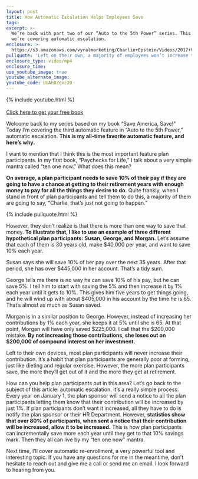```yaml
---
layout: post
title: How Automatic Escalation Helps Employees Save
tags:
excerpt: >-
  We’re back with part two of our “Auto to the 5th Power” series. This time,
  we’re covering automatic escalation.
enclosure: >-
  https://s3.amazonaws.com/vyralmarketing/Charlie+Epstein/Videos/2017+Videos/How+Automatic+Escalation+Helps+Your+Employees+Save+-+The+401K+Coach.mp4
pullquote: 'Left on their own, a majority of employees won’t increase their contribution.'
enclosure_type: video/mp4
enclosure_time:
use_youtube_image: true
youtube_alternate_image:
youtube_code: UUAh0Zqxc20
---
```


{% include youtube.html %}<br><br>[Click here to get your free book](https://www.saveamericasave.org/)

Welcome back to my series based on my book “Save America, Save!” Today I’m covering the third automatic feature in “Auto to the 5th Power,” automatic escalation. **This is my all-time favorite automatic feature, and here’s why.**

I want to mention that I think this is the most important feature plan participants. In my first book, “Paychecks for Life,” I talk about a very simple mantra called “ten one now.” What does this mean?

**On average, a plan participant needs to save 10% of their pay if they are going to have a chance at getting to their retirement years with enough money to pay for all the things they desire to do.** Quite frankly, when I stand in front of plan participants and tell them to do this, a majority of them are going to say, “Charlie, that’s just not going to happen.”

{% include pullquote.html %}

However, they don’t realize is that there is more than one way to save that money. **To illustrate that, I like to use an example of three different hypothetical plan participants: Susan, George, and Morgan.** Let’s assume that each of them is 30 years old, make $40,000 per year, and want to save 10% each year.

Susan says she will save 10% of her pay over the next 35 years. After that period, she has over $445,000 in her account. That’s a tidy sum.

George tells me there is no way he can save 10% of his pay, but he can save 5%. I tell him to start with saving the 5% and then increase it by 1% each year until it gets to 10%. This gives him five years to get things going, and he will wind up with about $405,000 in his account by the time he is 65. That’s almost as much as Susan saved.

Morgan is in a similar position to George. However, instead of increasing her contributions by 1% each year, she keeps it at 5% until she is 65. At that point, Morgan will have only saved $225,000. I call that the $200,000 mistake. **By not increasing those contributions, she loses out on $200,000 of compound interest on her investment.**

Left to their own devices, most plan participants will never increase their contribution. It’s a habit that plan participants are generally poor at forming, just like dieting and regular exercise. However, the more plan participants save, the more they’ll get out of it and the more they get at retirement.

How can you help plan participants out in this area? Let’s go back to the subject of this article: automatic escalation. It’s a really simple process. Every year on January 1, the plan sponsor will send a notice to all the plan participants letting them know that their contribution will be increased by just 1%. If plan participants don’t want it increased, all they have to do is notify the plan sponsor or their HR Department. However, **statistics show that over 80% of participants, when sent a notice that their contribution will be increased, allow it to be increased.** This is how plan participants can incrementally save more each year until they get to that 10% savings mark. Then they all can live by my “ten one now” mantra.

Next time, I’ll cover automatic re-enrollment, a very powerful tool and interesting topic. If you have any questions for me in the meantime, don’t hesitate to reach out and give me a call or send me an email. I look forward to hearing from you.